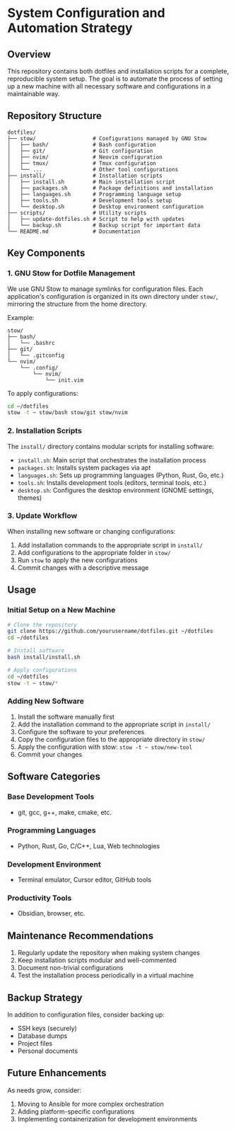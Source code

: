 # System Configuration and Automation Strategy

## Overview

This repository contains both dotfiles and installation scripts for a complete, reproducible system setup. The goal is to automate the process of setting up a new machine with all necessary software and configurations in a maintainable way.

## Repository Structure

```
dotfiles/
├── stow/                  # Configurations managed by GNU Stow
│   ├── bash/              # Bash configuration
│   ├── git/               # Git configuration
│   ├── nvim/              # Neovim configuration
│   ├── tmux/              # Tmux configuration
│   └── ...                # Other tool configurations
├── install/               # Installation scripts
│   ├── install.sh         # Main installation script
│   ├── packages.sh        # Package definitions and installation
│   ├── languages.sh       # Programming language setup
│   ├── tools.sh           # Development tools setup
│   └── desktop.sh         # Desktop environment configuration
├── scripts/               # Utility scripts
│   ├── update-dotfiles.sh # Script to help with updates
│   └── backup.sh          # Backup script for important data
└── README.md              # Documentation
```

## Key Components

### 1. GNU Stow for Dotfile Management

We use GNU Stow to manage symlinks for configuration files. Each application's configuration is organized in its own directory under `stow/`, mirroring the structure from the home directory.

Example:
```
stow/
├── bash/
│   └── .bashrc
├── git/
│   └── .gitconfig
└── nvim/
    └── .config/
        └── nvim/
            └── init.vim
```

To apply configurations:
```bash
cd ~/dotfiles
stow -t ~ stow/bash stow/git stow/nvim
```

### 2. Installation Scripts

The `install/` directory contains modular scripts for installing software:

- `install.sh`: Main script that orchestrates the installation process
- `packages.sh`: Installs system packages via apt
- `languages.sh`: Sets up programming languages (Python, Rust, Go, etc.)
- `tools.sh`: Installs development tools (editors, terminal tools, etc.)
- `desktop.sh`: Configures the desktop environment (GNOME settings, themes)

### 3. Update Workflow

When installing new software or changing configurations:

1. Add installation commands to the appropriate script in `install/`
2. Add configurations to the appropriate folder in `stow/`
3. Run `stow` to apply the new configurations
4. Commit changes with a descriptive message

## Usage

### Initial Setup on a New Machine

```bash
# Clone the repository
git clone https://github.com/yourusername/dotfiles.git ~/dotfiles
cd ~/dotfiles

# Install software
bash install/install.sh

# Apply configurations
cd ~/dotfiles
stow -t ~ stow/*
```

### Adding New Software

1. Install the software manually first
2. Add the installation command to the appropriate script in `install/`
3. Configure the software to your preferences
4. Copy the configuration files to the appropriate directory in `stow/`
5. Apply the configuration with stow: `stow -t ~ stow/new-tool`
6. Commit your changes

## Software Categories

### Base Development Tools
- git, gcc, g++, make, cmake, etc.

### Programming Languages
- Python, Rust, Go, C/C++, Lua, Web technologies

### Development Environment
- Terminal emulator, Cursor editor, GitHub tools

### Productivity Tools
- Obsidian, browser, etc.

## Maintenance Recommendations

1. Regularly update the repository when making system changes
2. Keep installation scripts modular and well-commented
3. Document non-trivial configurations
4. Test the installation process periodically in a virtual machine

## Backup Strategy

In addition to configuration files, consider backing up:
- SSH keys (securely)
- Database dumps
- Project files
- Personal documents

## Future Enhancements

As needs grow, consider:
1. Moving to Ansible for more complex orchestration
2. Adding platform-specific configurations
3. Implementing containerization for development environments